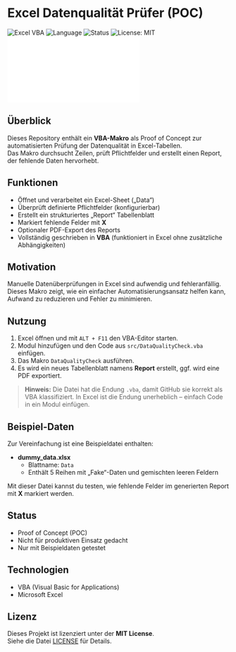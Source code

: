 # Excel Datenqualität Prüfer (POC)
![Excel VBA](https://img.shields.io/badge/Microsoft%20Excel-VBA-green?logo=microsoft-excel&logoColor=white)
![Language](https://img.shields.io/badge/language-VBA-blue)
![Status](https://img.shields.io/badge/status-POC-orange)
![License: MIT](https://img.shields.io/badge/License-MIT-green.svg)
![English Version](README_en.md)

## Überblick
Dieses Repository enthält ein **VBA-Makro** als Proof of Concept zur automatisierten Prüfung der Datenqualität in Excel-Tabellen.  
Das Makro durchsucht Zeilen, prüft Pflichtfelder und erstellt einen Report, der fehlende Daten hervorhebt.

## Funktionen
- Öffnet und verarbeitet ein Excel-Sheet („Data“)  
- Überprüft definierte Pflichtfelder (konfigurierbar)  
- Erstellt ein strukturiertes „Report“ Tabellenblatt  
- Markiert fehlende Felder mit **X**  
- Optionaler PDF-Export des Reports  
- Vollständig geschrieben in **VBA** (funktioniert in Excel ohne zusätzliche Abhängigkeiten)

## Motivation
Manuelle Datenüberprüfungen in Excel sind aufwendig und fehleranfällig.  
Dieses Makro zeigt, wie ein einfacher Automatisierungsansatz helfen kann, Aufwand zu reduzieren und Fehler zu minimieren.

## Nutzung
1. Excel öffnen und mit `ALT + F11` den VBA-Editor starten.  
2. Modul hinzufügen und den Code aus `src/DataQualityCheck.vba` einfügen.  
3. Das Makro `DataQualityCheck` ausführen.  
4. Es wird ein neues Tabellenblatt namens **Report** erstellt, ggf. wird eine PDF exportiert.

> **Hinweis:** Die Datei hat die Endung `.vba`, damit GitHub sie korrekt als VBA klassifiziert. In Excel ist die Endung unerheblich – einfach Code in ein Modul einfügen.

## Beispiel-Daten
Zur Vereinfachung ist eine Beispieldatei enthalten:

- **dummy_data.xlsx**  
  - Blattname: `Data`  
  - Enthält 5 Reihen mit „Fake“-Daten und gemischten leeren Feldern

Mit dieser Datei kannst du testen, wie fehlende Felder im generierten Report mit **X** markiert werden.

## Status
- Proof of Concept (POC)  
- Nicht für produktiven Einsatz gedacht  
- Nur mit Beispieldaten getestet  

## Technologien
- VBA (Visual Basic for Applications)  
- Microsoft Excel  

## Lizenz
Dieses Projekt ist lizenziert unter der **MIT License**.  
Siehe die Datei [LICENSE](LICENSE) für Details.
